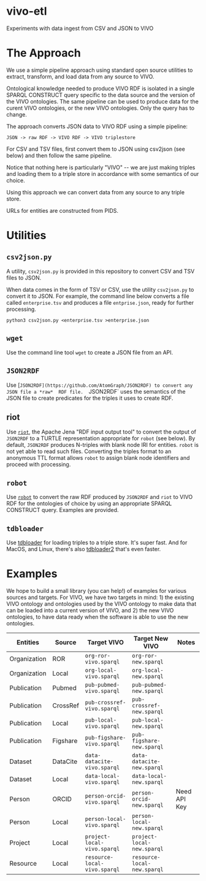# vivo-etl
Experiments with data ingest from CSV and JSON to VIVO

# The Approach

We use a simple pipeline approach using standard open source utilities to 
extract, transform, and load data from any source to VIVO.

Ontological 
knowledge needed to produce VIVO RDF is isolated in a single SPARQL CONSTRUCT
query specific to the data source and the version of the VIVO ontologies. The
same pipeline can be used to produce data for the curent VIVO ontologies, or
the new VIVO ontologies.  Only the query has to change.

The approach converts JSON data to VIVO RDF using a simple pipeline:

    JSON -> raw RDF -> VIVO RDF -> VIVO triplestore
    
For CSV and TSV files, first convert them to JSON using csv2json (see below) and then 
follow the same pipeline.

Notice that nothing here is particularly "VIVO" -- we are just making triples and
loading them to a triple store in accordance with some semantics of our choice.

Using this approach we can convert data from any source to any triple store.

URLs for entities are constructed from PIDS.

# Utilities

## `csv2json.py`

A utility, `csv2json.py` is provided in this repository to convert CSV and TSV files 
to JSON.

When data comes in the form of TSV or CSV, use the utility `csv2json.py` to convert
it to JSON.  For example, the command line below converts a file called 
`enterprise.tsv` and produces a file `entprise.json`, ready for further processing.

    python3 csv2json.py <enterprise.tsv >enterprise.json

## `wget`

Use the command line tool `wget` to create a JSON file from an API.

## `JSON2RDF`

Use [`JSON2RDF](https://github.com/AtomGraph/JSON2RDF) to convert any JSON file a *raw* 
RDF file.  `JSON2RDF` uses the semantics
of the JSON file to create predicates for the triples it uses to create RDF.

## riot

Use [`riot`](), the Apache Jena "RDF input output tool" to convert the output of 
`JSON2RDF` to a TURTLE representation appropriate for `robot` (see below).  By
default, `JSON2RDF` produces N-triples with blank node IRI for entities.  `robot` is
not yet able to read such files.  Converting the triples format to an anonymous TTL
format allows `robot` to assign blank node identifiers and proceed with processing.

## `robot`

Use [`robot`](http://robot.obolibrary.org/) to convert the raw RDF produced by `JSON2RDF` 
and `riot` to VIVO RDF for the
ontologies of choice by using an appropriate SPARQL CONSTRUCT query.  Examples
are provided.

## `tdbloader`

Use [tdbloader](https://jena.apache.org/documentation/tdb/commands.html#tdbloader) for 
loading triples to a triple store.  It's super fast. And
for MacOS, and Linux, there's also 
[tdbloader2](https://jena.apache.org/documentation/tdb/commands.html#tdbloader2) 
that's even faster.

# Examples

We hope to build a small library (you can help!) of examples for various sources and
targets.  For VIVO, we have two targets in mind: 1) the existing VIVO ontology and
ontologies used by the VIVO ontology to make data that can be loaded into a current
version of VIVO, and 2) the new VIVO ontologies, to have data ready when the software
is able to use the new ontologies.

| Entities | Source | Target VIVO | Target New VIVO | Notes |
| --- | --- | --- | --- | --- | 
|Organization | ROR | `org-ror-vivo.sparql` | `org-ror-new.sparql` | |
|Organization | Local | `org-local-vivo.sparql` | `org-local-new.sparql`| |
|Publication | Pubmed | `pub-pubmed-vivo.sparql` | `pub-pubmed-new.sparql`| |
|Publication | CrossRef | `pub-crossref-vivo.sparql` | `pub-crossref-new.sparql`| |
|Publication | Local | `pub-local-vivo.sparql` | `pub-local-new.sparql`| |
|Publication | Figshare | `pub-figshare-vivo.sparql` | `pub-figshare-new.sparql`| |
|Dataset | DataCite | `data-datacite-vivo.sparql` | `data-datacite-new.sparql`| |
|Dataset | Local | `data-local-vivo.sparql` | `data-local-new.sparql`| |
|Person | ORCID | `person-orcid-vivo.sparql` | `person-orcid-new.sparql`| Need API Key|
|Person | Local | `person-local-vivo.sparql` | `person-local-new.sparql`| |
|Project | Local | `project-local-vivo.sparql` | `project-local-new.sparql`| |
|Resource | Local | `resource-local-vivo.sparql` | `resource-local-new.sparql`| |